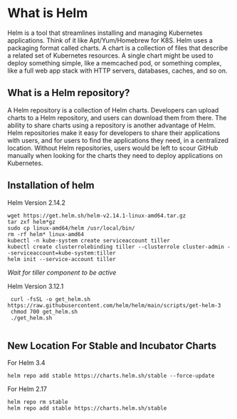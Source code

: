 # What is Helm

Helm is a tool that streamlines installing and managing Kubernetes applications. Think of it like Apt/Yum/Homebrew for K8S.
Helm uses a packaging format called charts. A chart is a collection of files that describe a related set of Kubernetes resources. 
A single chart might be used to deploy something simple, like a memcached pod, or something complex, like a full web app stack with 
HTTP servers, databases, caches, and so on.

## What is a Helm repository?

A Helm repository is a collection of Helm charts. Developers can upload charts to a Helm repository, and users can download them from there.
The ability to share charts using a repository is another advantage of Helm. Helm repositories make it easy for developers to share their 
applications with users, and for users to find the applications they need, in a centralized location. Without Helm repositories, users 
would be left to scour GitHub manually when looking for the charts they need to deploy applications on Kubernetes.

## Installation of helm

Helm Version 2.14.2
```
wget https://get.helm.sh/helm-v2.14.1-linux-amd64.tar.gz
tar zxf helm*gz
sudo cp linux-amd64/helm /usr/local/bin/
rm -rf helm* linux-amd64
kubectl -n kube-system create serviceaccount tiller
kubectl create clusterrolebinding tiller --clusterrole cluster-admin --serviceaccount=kube-system:tiller
helm init --service-account tiller
```

*Wait for tiller component to be active*

Helm Version 3.12.1
```
 curl -fsSL -o get_helm.sh https://raw.githubusercontent.com/helm/helm/main/scripts/get-helm-3
 chmod 700 get_helm.sh
 ./get_helm.sh
 
 ```
## New Location For Stable and Incubator Charts
For Helm 3.4
```
helm repo add stable https://charts.helm.sh/stable --force-update
```
For Helm 2.17

```
helm repo rm stable
helm repo add stable https://charts.helm.sh/stable
```
